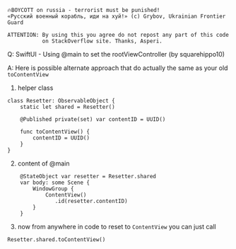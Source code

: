 ```
🔥BOYCOTT on russia - terrorist must be punished!
«Русский военный корабль, иди на хуй!» (c) Grybov, Ukrainian Frontier Guard

ATTENTION: By using this you agree do not repost any part of this code
           on StackOverflow site. Thanks, Asperi.
```

Q: SwiftUI - Using @main to set the rootViewController (by squarehippo10)

A: Here is possible alternate approach that do actually the same as your old `toContentView`

1) helper class

```
class Resetter: ObservableObject {
	static let shared = Resetter()

	@Published private(set) var contentID = UUID()

	func toContentView() {
		contentID = UUID()
	}
}
```

2) content of @main 

```
	@StateObject var resetter = Resetter.shared
    var body: some Scene {
        WindowGroup {
            ContentView()
			   .id(resetter.contentID)
        }
    }
```

3) now from anywhere in code to reset to `ContentView` you can just call

```
Resetter.shared.toContentView()
```
